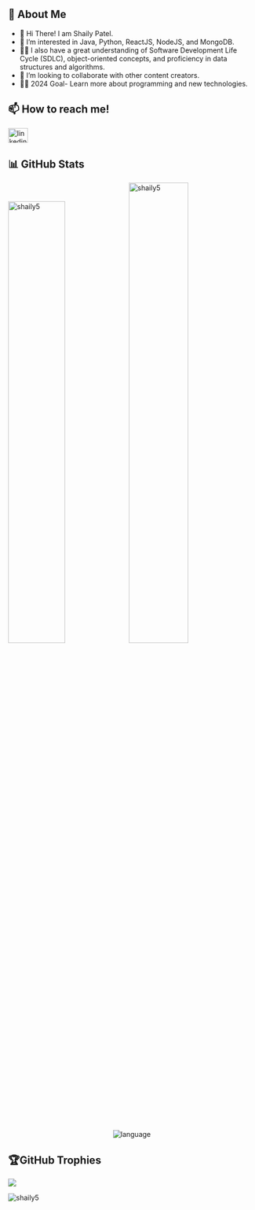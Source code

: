 ## 📝 About Me
 
 - 👋 Hi There! I am Shaily Patel.
 - 👀 I’m interested in Java, Python, ReactJS, NodeJS, and MongoDB.
 - 👩‍🎓 I also have a great understanding of Software Development Life Cycle (SDLC), object-oriented concepts, and proficiency in data structures and algorithms.
 - 👯 I’m looking to collaborate with other content creators.
 - 👩‍💻 2024 Goal- Learn more about programming and new technologies.
   
## 📫 How to reach me! 
<p align="left">
   <a href="www.linkedin.com/in/shaily5" target="blank"><img align="center"  alt="linkedin" height="30" width="40" /></a>
</p>

## 📊 GitHub Stats
 
 <div display="flex">
  <img padding-right="0px" src="https://github-readme-stats.vercel.app/api?username=shaily5&show_icons=true&theme=react" alt="shaily5" width="48%"/>
  <img padding-right="0px" src="https://github-readme-streak-stats.herokuapp.com/?user=shaily5&theme=react" alt="shaily5" width="49%"/>
</div>
&nbsp;
<div align="center">
 <img src="https://github-readme-stats.vercel.app/api/top-langs/?username=shaily5&theme=react&hide_border=true&include_all_commits=false&count_private=true&layout=compact" alt="language" >
</div>


## 🏆GitHub Trophies
![](https://github-profile-trophy.vercel.app/?username=shaily5&theme=react&no-frame=true&no-bg=true&margin-w=4)

<p align="left"> <img src="https://komarev.com/ghpvc/?username=shaily5&label=Profile%20views&color=0e75b6&style=flat" alt="shaily5" /> </p>

